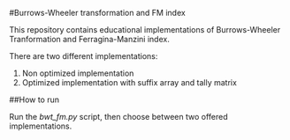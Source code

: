 #Burrows-Wheeler transformation and FM index

This repository contains educational implementations of Burrows-Wheeler Tranformation and Ferragina-Manzini index.

There are two different implementations:

1. Non optimized implementation
2. Optimized implementation with suffix array and tally matrix

##How to run

Run the *bwt_fm.py* script, then choose between two offered implementations.
